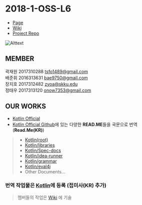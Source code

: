 # 2018-1-OSS-L6
* [Page](https://18-1-skku-oss.github.io/2018-1-OSS-L6/)
* [Wiki](https://github.com/18-1-SKKU-OSS/2018-1-OSS-L6/wiki)
* [Project Repo](https://github.com/18-1-SKKU-OSS/kotlin)

![Alttext](https://www.redduckpost.com/wp-content/uploads/2016/08/c09-885x664.jpg)


## MEMBER
곽재원 2017310288 tsfo1489@gmail.com  
배준휘 2016313631 bae9750@gmail.com  
장지호 2017312482 zyoa@skku.edu  
정태우 2017313120 onow7353@gmail.com  


## OUR WORKS
* [Kotlin Official](http://kotlinlang.org/)  
* [Kotlin Official Github](https://github.com/JetBrains/kotlin)에 있는 다양한 **READ.ME**들을 국문으로 번역 (**Read.Me(KR)**)
> * [Kotlin(root)](https://github.com/18-1-SKKU-OSS/kotlin)
> * [Kotlin/libraries](https://github.com/18-1-SKKU-OSS/kotlin/tree/master/libraries/)
> * [Kotlin/Spec-docs](https://github.com/18-1-SKKU-OSS/kotlin/tree/master/spec-docs/)
> * [Kotlin/idea-runner](https://github.com/18-1-SKKU-OSS/kotlin/tree/master/idea-runner/)
> * [Kotlin/grammar](https://github.com/18-1-SKKU-OSS/kotlin/tree/master/grammar/)
> * [Kotlin/eval4j](https://github.com/18-1-SKKU-OSS/kotlin/tree/master/eval4j/)
> * Other Documents...


### 번역 작업물은 [Kotlin](https://github.com/18-1-SKKU-OSS/kotlin)에 등록 (접미사(KR) 추가)
> 멤버들의 작업은 [Wiki](https://github.com/18-1-SKKU-OSS/2018-1-OSS-L6/wiki) 에 기술
